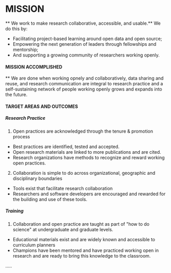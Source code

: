 # MISSION
** We work to make research collaborative, accessible, and usable.**
We do this by:
* Facilitating project-based learning around open data and open source;
* Empowering the next generation of leaders through fellowships and mentorship;
* And supporting a growing community of researchers working openly.

#### MISSION ACCOMPLISHED
** We are done when working opnely and collaboratively, data sharing and reuse, and research communication are integral to research practice and a self-sustaining network of people working openly grows and expands into the future.

#### TARGET AREAS AND OUTCOMES

##### Research Practice
1. Open practices are acknowledged through the tenure & promotion process
* Best practices are identified, tested and accepted.
* Open research materials are linked to more publications and are cited.
* Research organizations have methods to recognize and reward working open practices.

2. Collaboration is simple to do across organizational, geographic and disciplinary boundaries
* Tools exist that facilitate research collaboration
* Researchers and software developers are encouraged and rewarded for the building and use of these tools.

##### Training
1. Collaboration and open practice are taught as part of "how to do science" at undergraduate and graduate levels.
* Educational materials exist and are widely known and accessible to curriculum planners
* Champions have been mentored and have practiced working open in research and are ready to bring this knowledge to the classroom.

.....

